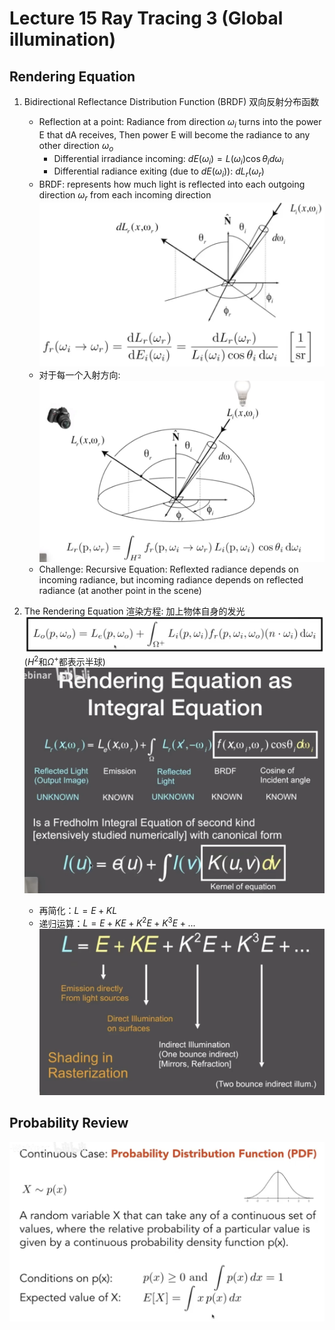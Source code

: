 # Lecture 15 Ray Tracing 3 (Global illumination)

## Rendering Equation

1. Bidirectional Reflectance Distribution Function (BRDF) 双向反射分布函数
   - Reflection at a point: Radiance from direction $\omega_i$ turns into the power E that dA receives, Then power E will become the radiance to any other direction $\omega_o$
     - Differential irradiance incoming: $dE(\omega_i)=L(\omega_i)\cos\theta_i d\omega_i$
     - Differential radiance exiting (due to $dE(\omega_i)$): $dL_r(\omega_r)$
   - BRDF: represents how much light is reflected into each outgoing direction $\omega_r$ from each incoming direction
    ![alt text](image-115.png)
   - 对于每一个入射方向:
    ![alt text](image-117.png)
   - Challenge: Recursive Equation: Reflexted radiance depends on incoming radiance, but incoming radiance depends on reflected radiance (at another point in the scene)

2. The Rendering Equation 渲染方程: 加上物体自身的发光
    ![alt text](image-118.png)
    ($H^2$和$\Omega^+$都表示半球)
    ![alt text](image-120.png)
    - 再简化：$L=E+KL$
    - 递归运算：$L=E+KE+K^2E+K^3E+...$
    ![alt text](image-122.png)

## Probability Review
![alt text](image-123.png)